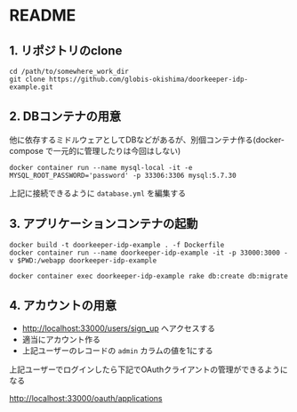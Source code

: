 # README

## 1. リポジトリのclone

```
cd /path/to/somewhere_work_dir
git clone https://github.com/globis-okishima/doorkeeper-idp-example.git
```

## 2. DBコンテナの用意

他に依存するミドルウェアとしてDBなどがあるが、別個コンテナ作る(docker-compose で一元的に管理したりは今回はしない)

```
docker container run --name mysql-local -it -e MYSQL_ROOT_PASSWORD='password' -p 33306:3306 mysql:5.7.30
```

上記に接続できるように `database.yml` を編集する

## 3. アプリケーションコンテナの起動

```
docker build -t doorkeeper-idp-example . -f Dockerfile
docker container run --name doorkeeper-idp-example -it -p 33000:3000 -v $PWD:/webapp doorkeeper-idp-example
```

```
docker container exec doorkeeper-idp-example rake db:create db:migrate
```

## 4. アカウントの用意

* [http://localhost:33000/users/sign_up](http://localhost:33000/users/sign_up) へアクセスする
* 適当にアカウント作る
* 上記ユーザーのレコードの `admin` カラムの値を1にする

上記ユーザーでログインしたら下記でOAuthクライアントの管理ができるようになる

[http://localhost:33000/oauth/applications](http://localhost:33000/oauth/applications)
